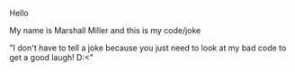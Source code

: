Hello

My name is Marshall Miller and this is my code/joke

"I don't have to tell a joke because you just need to look at my bad code to get a good laugh! D:<"
